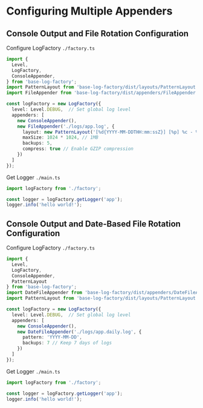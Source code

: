 # Configuring Multiple Appenders

## Console Output and File Rotation Configuration

Configure LogFactory `./factory.ts`
```typescript
import { 
  Level,
  LogFactory, 
  ConsoleAppender,
} from 'base-log-factory';
import PatternLayout from 'base-log-factory/dist/layouts/PatternLayout';
import FileAppender from 'base-log-factory/dist/appenders/FileAppender';

const logFactory = new LogFactory({
  level: Level.DEBUG,  // Set global log level
  appenders: [
    new ConsoleAppender(),
    new FileAppender('./logs/app.log', {
      layout: new PatternLayout('[%d{YYYY-MM-DDTHH:mm:ssZ}] [%p] %c - %m %x{userId}'),
      maxSize: 1024 * 1024, // 1MB
      backups: 5,
      compress: true // Enable GZIP compression
    })
  ]
});
```

Get Logger `./main.ts`
```typescript
import logFactory from './factory';

const logger = logFactory.getLogger('app');
logger.info('hello world!');
```

## Console Output and Date-Based File Rotation Configuration

Configure LogFactory `./factory.ts`
```typescript
import { 
  Level,
  LogFactory, 
  ConsoleAppender, 
  PatternLayout 
} from 'base-log-factory';
import DateFileAppender from 'base-log-factory/dist/appenders/DateFileAppender';
import PatternLayout from 'base-log-factory/dist/layouts/PatternLayout';

const logFactory = new LogFactory({
  level: Level.DEBUG,  // Set global log level
  appenders: [
    new ConsoleAppender(),
    new DateFileAppender('./logs/app.daily.log', {
      pattern: 'YYYY-MM-DD',
      backups: 7 // Keep 7 days of logs
    })
  ]
});
```

Get Logger `./main.ts`
```typescript
import logFactory from './factory';

const logger = logFactory.getLogger('app');
logger.info('hello world!');
```